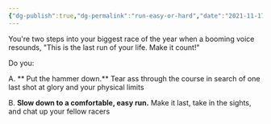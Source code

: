 ```yaml
---
{"dg-publish":true,"dg-permalink":"run-easy-or-hard","date":"2021-11-17T21:17:08-05:00","lastmod":"2022-10-13T15:37:20-04:00","permalink":"/run-easy-or-hard/","dgHomeLink":true,"dgPassFrontmatter":true}
---
```



You're two steps into your biggest race of the year when a booming voice resounds, "This is the last run of your life. Make it count!"

Do you:

A. ** Put the hammer down.** Tear ass through the course in search of one last shot at glory and your physical limits

B. **Slow down to a comfortable, easy run.** Make it last, take in the sights, and chat up your fellow racers
